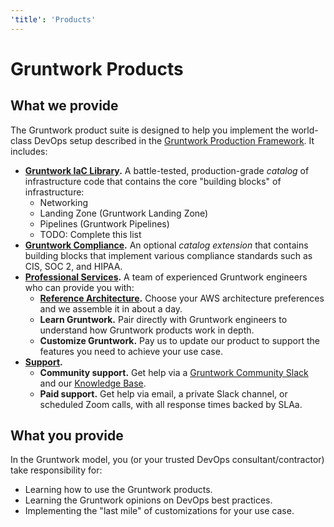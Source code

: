```yaml
---
'title': 'Products'
---
```


# Gruntwork Products

## What we provide

The Gruntwork product suite is designed to help you implement the world-class DevOps setup described in the [Gruntwork Production Framework](gruntwork-production-framework). It includes:

- **[Gruntwork IaC Library](#).** A battle-tested, production-grade *catalog* of infrastructure code that contains the core "building blocks" of infrastructure:
  - Networking
  - Landing Zone (Gruntwork Landing Zone)
  - Pipelines (Gruntwork Pipelines)
  - TODO: Complete this list
- **[Gruntwork Compliance](#).** An optional *catalog extension* that contains building blocks that implement various compliance standards such as CIS, SOC 2, and HIPAA.
- **[Professional Services](#).** A team of experienced Gruntwork engineers who can provide you with:
  - **[Reference Architecture](#).** Choose your AWS architecture preferences and we assemble it in about a day.
  - **Learn Gruntwork.** Pair directly with Gruntwork engineers to understand how Gruntwork products work in depth.
  - **Customize Gruntwork.** Pay us to update our product to support the features you need to achieve your use case.
- **[Support](#).** 
  - **Community support.** Get help via a [Gruntwork Community Slack](#) and our [Knowledge Base](#).
  - **Paid support.** Get help via email, a private Slack channel, or scheduled Zoom calls, with all response times backed by SLAa.

## What you provide

In the Gruntwork model, you (or your trusted DevOps consultant/contractor) take responsibility for:

- Learning how to use the Gruntwork products.
- Learning the Gruntwork opinions on DevOps best practices.
- Implementing the "last mile" of customizations for your use case.